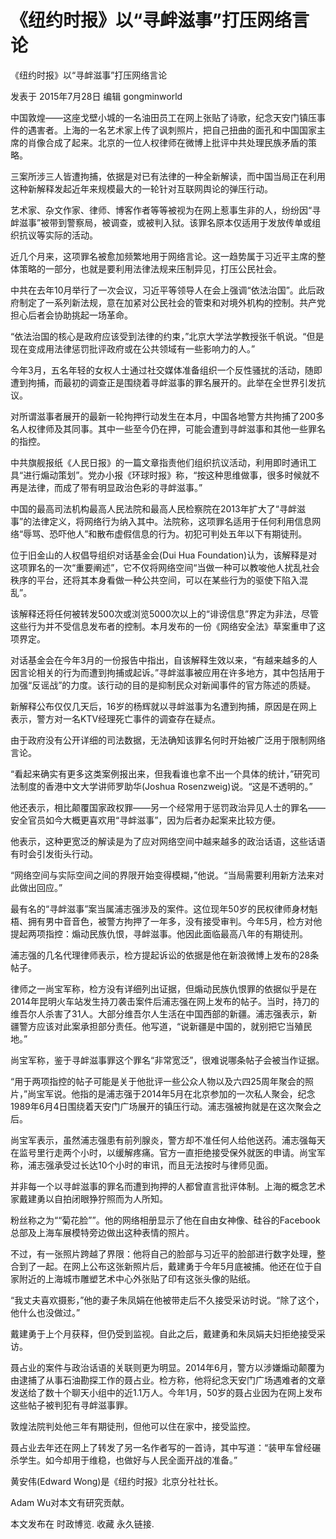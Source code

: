 # 《纽约时报》以“寻衅滋事”打压网络言论

《纽约时报》以“寻衅滋事”打压网络言论

发表于 2015年7月28日 编辑 gongminworld

中国敦煌——这座戈壁小城的一名油田员工在网上张贴了诗歌，纪念天安门镇压事件的遇害者。上海的一名艺术家上传了讽刺照片，把自己扭曲的面孔和中国国家主席的肖像合成了起来。北京的一位人权律师在微博上批评中共处理民族矛盾的策略。

三案所涉三人皆遭拘捕，依据是对已有法律的一种全新解读，而中国当局正在利用这种新解释发起近年来规模最大的一轮针对互联网舆论的弹压行动。

艺术家、杂文作家、律师、博客作者等等被视为在网上惹事生非的人，纷纷因“寻衅滋事”被带到警察局，被调查，或被判入狱。该罪名原本仅适用于发放传单或组织抗议等实际的活动。

近几个月来，这项罪名被愈加频繁地用于网络言论。这一趋势属于习近平主席的整体策略的一部分，也就是要利用法律法规来压制异见，打压公民社会。

中共在去年10月举行了一次会议，习近平等领导人在会上强调“依法治国”。此后政府制定了一系列新法规，意在加紧对公民社会的管束和对境外机构的控制。共产党担心后者会协助挑起一场革命。

“依法治国的核心是政府应该受到法律的约束，”北京大学法学教授张千帆说。“但是现在变成用法律惩罚批评政府或在公共领域有一些影响力的人。”

今年3月，五名年轻的女权人士通过社交媒体准备组织一个反性骚扰的活动，随即遭到拘捕，而最初的调查正是围绕着寻衅滋事的罪名展开的。此举在全世界引发抗议。

对所谓滋事者展开的最新一轮拘押行动发生在本月，中国各地警方共拘捕了200多名人权律师及其同事。其中一些至今仍在押，可能会遭到寻衅滋事和其他一些罪名的指控。

中共旗舰报纸《人民日报》的一篇文章指责他们组织抗议活动，利用即时通讯工具“进行煽动策划”。党办小报《环球时报》称，“按这种思维做事，很多时候就不再是法律，而成了带有明显政治色彩的寻衅滋事。”

中国的最高司法机构最高人民法院和最高人民检察院在2013年扩大了“寻衅滋事”的法律定义，将网络行为纳入其中。法院称，这项罪名适用于任何利用信息网络“辱骂、恐吓他人”和散布虚假信息的行为。初犯可判处五年以下有期徒刑。

位于旧金山的人权倡导组织对话基金会(Dui Hua Foundation)认为，该解释是对这项罪名的一次“重要阐述”，它不仅将网络空间“当做一种可以教唆他人扰乱社会秩序的平台，还将其本身看做一种公共空间，可以在某些行为的驱使下陷入混乱”。

该解释还将任何被转发500次或浏览5000次以上的“诽谤信息”界定为非法，尽管这些行为并不受信息发布者的控制。本月发布的一份《网络安全法》草案重申了这项界定。

对话基金会在今年3月的一份报告中指出，自该解释生效以来，“有越来越多的人因言论相关的行为而遭到拘捕或起诉。”寻衅滋事被应用在许多地方，其中包括用于加强“反谣战”的力度。该行动的目的是抑制民众对新闻事件的官方陈述的质疑。

新解释公布仅仅几天后，16岁的杨辉就以寻衅滋事为名遭到拘捕，原因是在网上表示，警方对一名KTV经理死亡事件的调查存在疑点。

由于政府没有公开详细的司法数据，无法确知该罪名何时开始被广泛用于限制网络言论。

“看起来确实有更多这类案例报出来，但我看谁也拿不出一个具体的统计，”研究司法制度的香港中文大学讲师罗助华(Joshua Rosenzweig)说。“这是不透明的。”

他还表示，相比颠覆国家政权罪——另一个经常用于惩罚政治异见人士的罪名——安全官员如今大概更喜欢用“寻衅滋事”，因为后者办起案来比较方便。

他表示，这种更宽泛的解读是为了应对网络空间中越来越多的政治话语，这些话语有时会引发街头行动。

“网络空间与实际空间之间的界限开始变得模糊，”他说。“当局需要利用新方法来对此做出回应。”

最有名的“寻衅滋事”案当属浦志强涉及的案件。这位现年50岁的民权律师身材魁梧、拥有男中音音色，被警方拘押了一年多，没有接受审判。今年5月，检方对他提起两项指控：煽动民族仇恨，寻衅滋事。他因此面临最高八年的有期徒刑。

浦志强的几名代理律师表示，检方提起诉讼的依据是他在新浪微博上发布的28条帖子。

律师之一尚宝军称，检方没有详细列出证据，但煽动民族仇恨罪的依据似乎是在2014年昆明火车站发生持刀袭击案件后浦志强在网上发布的帖子。当时，持刀的维吾尔人杀害了31人。大部分维吾尔人生活在中国西部的新疆。浦志强表示，新疆警方应该对此案承担部分责任。他写道，“说新疆是中国的，就别把它当殖民地。”

尚宝军称，鉴于寻衅滋事罪这个罪名“非常宽泛”，很难说哪条帖子会被当作证据。

“用于两项指控的帖子可能是关于他批评一些公众人物以及六四25周年聚会的照片，”尚宝军说。他指的是浦志强于2014年5月在北京参加的一次私人聚会，纪念1989年6月4日围绕着天安门广场展开的镇压行动。浦志强被拘就是在这次聚会之后。

尚宝军表示，虽然浦志强患有前列腺炎，警方却不准任何人给他送药。浦志强每天在监号里行走两个小时，以缓解疼痛。官方一直拒绝接受保外就医的申请。尚宝军称，浦志强承受过长达10个小时的审讯，而且无法按时与律师见面。

并非每一个以寻衅滋事的罪名而遭到拘押的人都曾直言批评体制。上海的概念艺术家戴建勇以自拍闭眼狰狞照而为人所知。

粉丝称之为““菊花脸””。他的网络相册显示了他在自由女神像、硅谷的Facebook总部及上海车展模特旁边做出这种表情的照片。

不过，有一张照片跨越了界限：他将自己的脸部与习近平的脸部进行数字处理，整合到了一起。在网上公布这张新照片后，戴建勇于今年5月底被捕。他还在位于自家附近的上海城市雕塑艺术中心外张贴了印有这张头像的贴纸。

“我丈夫喜欢摄影，”他的妻子朱凤娟在他被带走后不久接受采访时说。“除了这个，他什么也没做过。”

戴建勇于上个月获释，但仍受到监视。自此之后，戴建勇和朱凤娟夫妇拒绝接受采访。

聂占业的案件与政治话语的关联则更为明显。2014年6月，警方以涉嫌煽动颠覆为由逮捕了从事石油勘探工作的聂占业。检方称，他将纪念天安门广场遇难者的文章发送给了数十个聊天小组中的近1.1万人。今年1月，50岁的聂占业因为在网上发布这些帖子被判犯有寻衅滋事罪。

敦煌法院判处他三年有期徒刑，但他可以住在家中，接受监控。

聂占业去年还在网上了转发了另一名作者写的一首诗，其中写道：“装甲车曾经碾杀学生。如今却用于维稳，也做好与人民全面开战的准备。”

黄安伟(Edward Wong)是《纽约时报》北京分社社长。

Adam Wu对本文有研究贡献。

本文发布在 时政博览. 收藏 永久链接.